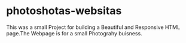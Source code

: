 # photoshotas-websitas


This was a small Project for building a Beautiful and Responsive HTML 
page.The Webpage is for a small Photograhy buisness. 

